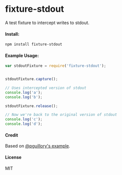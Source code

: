 fixture-stdout
==============

A test fixture to intercept writes to stdout.

#### Install:
```sh
npm install fixture-stdout
```

#### Example Usage:

```javascript
var stdoutFixture = require('fixture-stdout');


stdoutFixture.capture();

// Uses intercepted version of stdout
console.log('a');
console.log('b');

stdoutFixture.release();

// Now we're back to the original version of stdout
console.log('c');
console.log('d');
```


#### Credit
Based on [@pguillory's example](https://gist.github.com/pguillory/729616).


#### License

MIT
